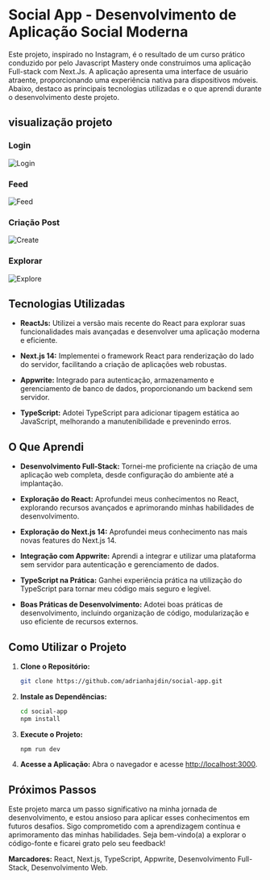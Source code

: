 # Social App - Desenvolvimento de Aplicação Social Moderna

Este projeto, inspirado no Instagram, é o resultado de um curso prático conduzido por pelo Javascript Mastery onde construimos uma aplicação Full-stack com Next.Js. A aplicação apresenta uma interface de usuário atraente, proporcionando uma experiência nativa para dispositivos móveis. Abaixo, destaco as principais tecnologias utilizadas e o que aprendi durante o desenvolvimento deste projeto.

## visualização projeto


### Login
![Login](./public/assets/images/1.jpg)


### Feed

![Feed](./public/assets/images/2.jpg)


### Criação Post

![Create](./public/assets/images/3.jpg)


### Explorar

![Explore](./public/assets/images/4.jpg)

## Tecnologias Utilizadas

- **ReactJs:** Utilizei a versão mais recente do React para explorar suas funcionalidades mais avançadas e desenvolver uma aplicação moderna e eficiente.

- **Next.js 14:** Implementei o framework React para renderização do lado do servidor, facilitando a criação de aplicações web robustas.

- **Appwrite:** Integrado para autenticação, armazenamento e gerenciamento de banco de dados, proporcionando um backend sem servidor.

- **TypeScript:** Adotei TypeScript para adicionar tipagem estática ao JavaScript, melhorando a manutenibilidade e prevenindo erros.


## O Que Aprendi

- **Desenvolvimento Full-Stack:** Tornei-me proficiente na criação de uma aplicação web completa, desde configuração do ambiente até a implantação.

- **Exploração do React:** Aprofundei meus conhecimentos no React, explorando recursos avançados e aprimorando minhas habilidades de desenvolvimento.

- **Exploração do Next.js 14:** Aprofundei meus conhecimento nas mais novas features do Next.js 14.

- **Integração com Appwrite:** Aprendi a integrar e utilizar uma plataforma sem servidor para autenticação e gerenciamento de dados.

- **TypeScript na Prática:** Ganhei experiência prática na utilização do TypeScript para tornar meu código mais seguro e legível.

- **Boas Práticas de Desenvolvimento:** Adotei boas práticas de desenvolvimento, incluindo organização de código, modularização e uso eficiente de recursos externos.

## Como Utilizar o Projeto

1. **Clone o Repositório:**
    ```bash
    git clone https://github.com/adrianhajdin/social-app.git
    ```

2. **Instale as Dependências:**
    ```bash
    cd social-app
    npm install
    ```

3. **Execute o Projeto:**
    ```bash
    npm run dev
    ```

4. **Acesse a Aplicação:**
   Abra o navegador e acesse [http://localhost:3000](http://localhost:3000).

## Próximos Passos

Este projeto marca um passo significativo na minha jornada de desenvolvimento, e estou ansioso para aplicar esses conhecimentos em futuros desafios. Sigo comprometido com a aprendizagem contínua e aprimoramento das minhas habilidades. Seja bem-vindo(a) a explorar o código-fonte e ficarei grato pelo seu feedback!

**Marcadores:** React, Next.js, TypeScript, Appwrite, Desenvolvimento Full-Stack, Desenvolvimento Web.
